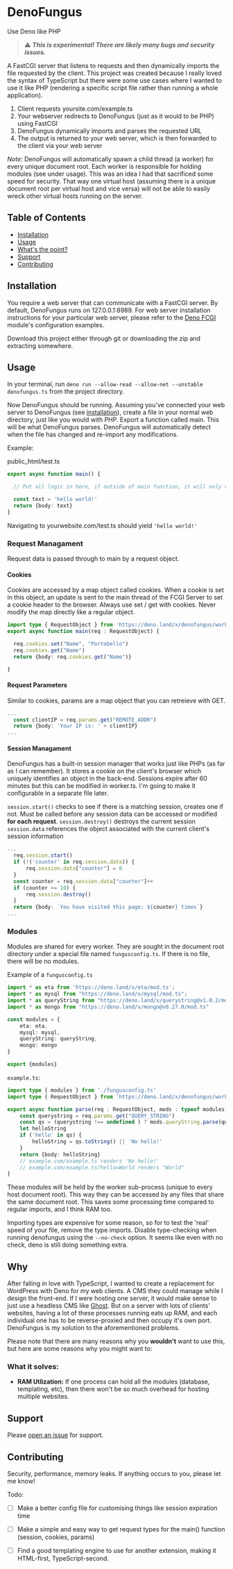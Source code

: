 # DenoFungus

Use Deno like PHP

> :warning: ***This is experimental! There are likely many bugs and security issues.***

A FastCGI server that listens to requests and then dynamically imports the file requested by the client. This project was created because I really loved the syntax of TypeScript but there were some use cases where I wanted to use it like PHP (rendering a specific script file rather than running a whole application).

1. Client requests yoursite.com/example.ts
2. Your webserver redirects to DenoFungus (just as it would to be PHP) using FastCGI
3. DenoFungus dynamically imports and parses the requested URL
4. The output is returned to your web server, which is then forwarded to the client via your web server

*Note*: DenoFungus will automatically spawn a child thread (a worker) for every unique document root. Each worker is responsible for holding modules (see under usage). This was an idea I had that sacrificed some speed for security. That way one virtual host (assuming there is a unique document root per virtual host and vice versa) will not be able to easily wreck other virtual hosts running on the server.

## Table of Contents

- [Installation](#installation)
- [Usage](#usage)
- [What's the point?](#why)
- [Support](#support)
- [Contributing](#contributing)

## Installation

You require a web server that can communicate with a FastCGI server. By default, DenoFungus runs on 127.0.0.1:8989. For web server installation instructions for your particular web server, please refer to the [Deno FCGI](https://deno.land/x/fcgi@v1.0.0) module's configuration examples.

Download this project either through git or downloading the zip and extracting somewhere.

## Usage

In your terminal, run `deno run --allow-read --allow-net --unstable denofungus.ts` from the project directory.

Now DenoFungus should be running. Assuming you've connected your web server to DenoFungus (see [installation](#installation)), create a file in your normal web directory, just like you would with PHP. Export a function called main. This will be what DenoFungus parses. DenoFungus will automatically detect when the file has changed and re-import any modifications.

Example:

public_html/test.ts
```typescript
export async function main() {

  // Put all logic in here, if outside of main function, it will only run *once* until DenoFungus restarts or the file changes

  const text = 'hello world!'
  return {body: text}
}
```

Navigating to yourwebsite.com/test.ts should yield `'hello world!'`

### Request Managament

Request data is passed through to main by a request object.

#### Cookies

Cookies are accessed by a map object called cookies. When a cookie is set in this object, an update is sent to the main thread of the FCGI Server to set a cookie header to the browser. Always use set / get with cookies. Never modify the map directly like a regular object.

```typescript
import type { RequestObject } from 'https://deno.land/x/denofungus/worker.ts'
export async function main(req : RequestObject) {

  req.cookies.set("Name", "Portobello")
  req.cookies.get("Name")
  return {body: req.cookies.get("Name")}

}
```

#### Request Parameters

Similar to cookies, params are a map object that you can retreieve with GET.

```typescript
...
  const clientIP = req.params.get("REMOTE_ADDR")
  return {body: 'Your IP is: ' + clientIP}
...
```

#### Session Managament

DenoFungus has a built-in session manager that works just like PHPs (as far as I can remember). It stores a cookie on the client's browser which uniquely identifies an object in the back-end. Sessions expire after 60 minutes but this can be modified in worker.ts. I'm going to make it configurable in a separate file later.

`session.start()` checks to see if there is a matching session, creates one if not. Must be called before any session data can be accessed or modified **for each request**.
`session.destroy()` destroys the current session
`session.data` references the object associated with the current client's session information

```typescript
...
  req.session.start()
  if (!('counter' in req.session.data)) {
      req.session.data["counter"] = 0
  }
  const counter = req.session.data["counter"]++
  if (counter >= 10) {
      req.session.destroy()
  }
  return {body: `You have visited this page: ${counter} times`}
...
```

### Modules

Modules are shared for every worker. They are sought in the document root directory under a special file named `fungusconfig.ts`. If there is no file, there will be no modules.

Example of a `fungusconfig.ts`
```typescript
import * as eta from 'https://deno.land/x/eta/mod.ts';
import * as mysql from "https://deno.land/x/mysql/mod.ts";
import * as queryString from "https://deno.land/x/querystring@v1.0.2/mod.js";
import * as mongo from "https://deno.land/x/mongo@v0.27.0/mod.ts"

const modules = {
    eta: eta,
    mysql: mysql,
    queryString: queryString,
    mongo: mongo
}

export {modules}
```

`example.ts`:
```typescript
import type { modules } from './fungusconfig.ts'
import type { RequestObject } from 'https://deno.land/x/denofungus/worker.ts'

export async function parse(req : RequestObject, mods : typeof modules) {
    const querystring = req.params.get("QUERY_STRING")
    const qs = (querystring !== undefined ) ? mods.queryString.parse(querystring) : {}
    let helloString
    if ('hello' in qs) {
        helloString = qs.toString() || 'No hello!'
    }
    return {body: helloString}
    // example.com/example.ts renders 'No hello!'
    // example.com/example.ts?hello=World renders "World"
}
```

These modules will be held by the worker sub-process (unique to every host document root). This way they can be accessed by any files that share the same document root. This saves some processing time compared to regular imports, and I think RAM  too.

Importing types are expensive for some reason, so for to test the 'real' speed of your file, remove the type imports. Disable type-checking when running denofungus using the `--no-check` option. It seems like even with no check, deno is still doing something extra.

## Why

After falling in love with TypeScript, I wanted to create a replacement for WordPress with Deno for my web clients. A CMS they could manage while I design the front-end. If I were hosting one server, it would make sense to just use a headless CMS like [Ghost](ghost.org). But on a server with lots of clients' websites, having a lot of these processes running eats up RAM, and each individual one has to be reverse-proxied and then occupy it's own port. DenoFungus is my solution to the aforementioned problems.

Please note that there are many reasons why you **wouldn't** want to use this, but here are some reasons why you might want to:

### What it solves:

- **RAM Utlization:** If one process can hold all the modules (database, templating, etc), then there won't be so much overhead for hosting multiple websites.

## Support

Please [open an issue](https://github.com/petermakeswebsites/denofungus/issues/new) for support.

## Contributing

Security, performance, memory leaks. If anything occurs to you, please let me know!

Todo: 

- [ ] Make a better config file for customising things like session expiration time
- [ ] Make a simple and easy way to get request types for the main() function (session, cookies, params)
- [ ] Find a good templating engine to use for another extension, making it HTML-first, TypeScript-second.

